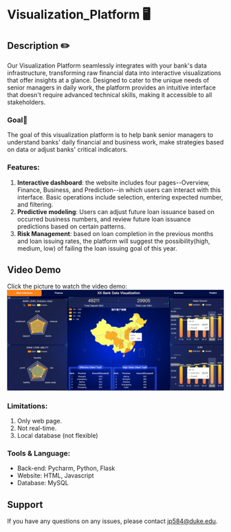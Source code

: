 # Visualization_Platform 🖥️

## Description ✏️
Our Visualization Platform seamlessly integrates with your bank's data infrastructure, transforming raw financial data into interactive visualizations that offer insights at a glance. Designed to cater to the unique needs of senior managers in daily work, the platform provides an intuitive interface that doesn't require advanced technical skills, making it accessible to all stakeholders.

### Goal🚀
The goal of this visualization platform is to help bank senior managers to understand banks' daily financial and business work, make strategies based on data or adjust banks' critical indicators.

### Features:
1. **Interactive dashboard**: the website includes four pages--Overview, Finance, Business, and Prediction--in which users can interact with this interface. Basic operations include selection, entering expected number, and filtering.
2. **Predictive modeling**: Users can adjust future loan issuance based on occurred business numbers, and review future loan issuance predictions based on certain patterns.
3. **Risk Management**: based on loan completion in the previous months and loan issuing rates, the platform will suggest the possibility(high, medium, low) of failing the loan issuing goal of this year.

## Video Demo
Click the picture to watch the video demo:
[![](overview.png)](https://youtu.be/zxmO5vWvibE)

### Limitations:
1. Only web page.
2. Not real-time.
3. Local database (not flexible)

### Tools & Language:
* Back-end: Pycharm, Python, Flask
* Website: HTML, Javascript
* Database: MySQL

## Support
If you have any questions on any issues, please contact jp584@duke.edu.
